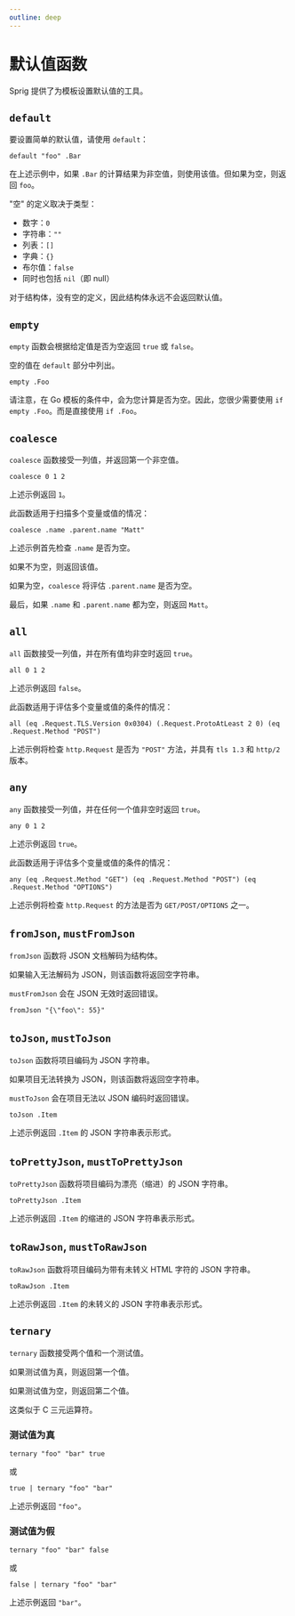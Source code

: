 ```yaml
---
outline: deep
---
```


# 默认值函数

Sprig 提供了为模板设置默认值的工具。

## `default`

要设置简单的默认值，请使用 `default`：

```
default "foo" .Bar
```

在上述示例中，如果 `.Bar` 的计算结果为非空值，则使用该值。但如果为空，则返回 `foo`。

"空" 的定义取决于类型：

- 数字：`0`
- 字符串：`""`
- 列表：`[]`
- 字典：`{}`
- 布尔值：`false`
- 同时也包括 `nil`（即 null）

对于结构体，没有空的定义，因此结构体永远不会返回默认值。

## `empty`

`empty` 函数会根据给定值是否为空返回 `true` 或 `false`。

空的值在 `default` 部分中列出。

```
empty .Foo
```

请注意，在 Go 模板的条件中，会为您计算是否为空。因此，您很少需要使用 `if empty .Foo`。而是直接使用 `if .Foo`。

## `coalesce`

`coalesce` 函数接受一列值，并返回第一个非空值。

```
coalesce 0 1 2
```

上述示例返回 `1`。

此函数适用于扫描多个变量或值的情况：

```
coalesce .name .parent.name "Matt"
```

上述示例首先检查 `.name` 是否为空。

如果不为空，则返回该值。

如果为空，`coalesce` 将评估 `.parent.name` 是否为空。

最后，如果 `.name` 和 `.parent.name` 都为空，则返回 `Matt`。

## `all`

`all` 函数接受一列值，并在所有值均非空时返回 `true`。

```
all 0 1 2
```

上述示例返回 `false`。

此函数适用于评估多个变量或值的条件的情况：

```
all (eq .Request.TLS.Version 0x0304) (.Request.ProtoAtLeast 2 0) (eq .Request.Method "POST")
```

上述示例将检查 `http.Request` 是否为 `"POST"` 方法，并具有 `tls 1.3` 和 `http/2` 版本。

## `any`

`any` 函数接受一列值，并在任何一个值非空时返回 `true`。

```
any 0 1 2
```

上述示例返回 `true`。

此函数适用于评估多个变量或值的条件的情况：

```
any (eq .Request.Method "GET") (eq .Request.Method "POST") (eq .Request.Method "OPTIONS")
```

上述示例将检查 `http.Request` 的方法是否为 `GET/POST/OPTIONS` 之一。

## `fromJson`, `mustFromJson`

`fromJson` 函数将 JSON 文档解码为结构体。

如果输入无法解码为 JSON，则该函数将返回空字符串。

`mustFromJson` 会在 JSON 无效时返回错误。

```
fromJson "{\"foo\": 55}"
```

## `toJson`, `mustToJson`

`toJson` 函数将项目编码为 JSON 字符串。

如果项目无法转换为 JSON，则该函数将返回空字符串。

`mustToJson` 会在项目无法以 JSON 编码时返回错误。

```
toJson .Item
```

上述示例返回 `.Item` 的 JSON 字符串表示形式。

## `toPrettyJson`, `mustToPrettyJson`

`toPrettyJson` 函数将项目编码为漂亮（缩进）的 JSON 字符串。

```
toPrettyJson .Item
```

上述示例返回 `.Item` 的缩进的 JSON 字符串表示形式。

## `toRawJson`, `mustToRawJson`

`toRawJson` 函数将项目编码为带有未转义 HTML 字符的 JSON 字符串。

```
toRawJson .Item
```

上述示例返回 `.Item` 的未转义的 JSON 字符串表示形式。

## `ternary`

`ternary` 函数接受两个值和一个测试值。

如果测试值为真，则返回第一个值。

如果测试值为空，则返回第二个值。

这类似于 C 三元运算符。

### 测试值为真

```
ternary "foo" "bar" true
```

或

```
true | ternary "foo" "bar"
```

上述示例返回 `"foo"`。

### 测试值为假

```
ternary "foo" "bar" false
```

或

```
false | ternary "foo" "bar"
```

上述示例返回 `"bar"`。
